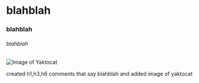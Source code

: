# blahblah
### blahblah
###### blahblah

![Image of Yaktocat](https://octodex.github.com/images/yaktocat.png)






















created h1,h3,h6 comments that say blahblah and added image of yaktocat

